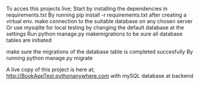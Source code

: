 To acces this projects live;
Start by installing the dependencies in requirements.txt
By running pip install -r requirements.txt after creating a virtual env.
make connection to the suitable database on any chosen server
Or use mysqlite for local testing by changing the default database at the settings
Run python manage.py makemigrations to be sure all database tables are initiated


make sure the migrations of the database table is completed succesfully
By running python manage.py migrate

A live copy of this project is here at;
http://BookAppTest.pythonanywhere.com with mySQL database at backend

